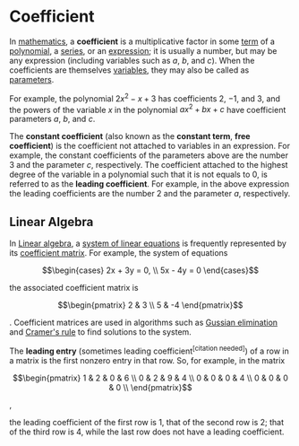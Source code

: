 # Coefficient

In [mathematics](https://en.wikipedia.org/wiki/Mathematics), a __coefficient__ is a multiplicative factor in some [term](https://en.wikipedia.org/wiki/Summand) of a [polynomial](https://en.wikipedia.org/wiki/Polynomial), a [series](https://en.wikipedia.org/wiki/Series_(mathematics)), or an [expression](https://en.wikipedia.org/wiki/Expression_(mathematics)); it is usually a number, but may be any expression (including variables such as $a$, $b$, and $c$). When the coefficients are themselves [variables](https://en.wikipedia.org/wiki/Variable_(mathematics)), they may also be called as [parameters](https://en.wikipedia.org/wiki/Parameter).

For example, the polynomial $2x^2 - x + 3$ has coefficients $2$, $-1$, and $3$, and the powers of the variable $x$ in the polynomial $ax^2 + bx + c$ have coefficient parameters $a$, $b$, and $c$.

The __constant coefficient__ (also known as the __constant term__, __free coefficient__) is the coefficient not attached to variables in an expression. For example, the constant coefficients of the parameters above are the number $3$ and the parameter $c$, respectively. The coefficient attached to the highest degree of the variable in a polynomial such that it is not equals to $0$, is referred to as the __leading coefficient__. For example, in the above expression the leading coefficients are the number $2$ and the parameter $a$, respectively.

## Linear Algebra

In [Linear algebra](https://en.wikipedia.org/wiki/Linear_algebra), a [system of linear equations](https://en.wikipedia.org/wiki/System_of_linear_equations) is frequently represented by its [coefficient matrix](https://en.wikipedia.org/wiki/Coefficient_matrix). For example, the system of equations

```math
\begin{cases}
2x + 3y = 0, \\
5x - 4y = 0
\end{cases}
```

the associated coefficient matrix is
```math
\begin{pmatrix}
2 & 3 \\
5 & -4
\end{pmatrix}
```
. Coefficient matrices are used in algorithms such as [Gussian elimination](https://en.wikipedia.org/wiki/Gaussian_elimination) and [Cramer's rule](https://en.wikipedia.org/wiki/Cramer%27s_rule) to find solutions to the system.

The __leading entry__ (sometimes $\mathrm{leading\ coefficient}^\mathrm{[citation\ needed]}$) of a row in a matrix is the first nonzero entry in that row. So, for example, in the matrix

```math
\begin{pmatrix}
1 & 2 & 0 & 6 \\
0 & 2 & 9 & 4 \\
0 & 0 & 0 & 4 \\
0 & 0 & 0 & 0 \\
\end{pmatrix}
```
,

the leading coefficient of the first row is $1$, that of the second row is $2$; that of the third row is $4$, while the last row does not have a leading coefficient.